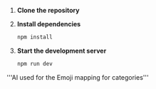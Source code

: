 1. **Clone the repository**

2. **Install dependencies**
   ```bash
   npm install
   ```

3. **Start the development server**
   ```bash
   npm run dev
   ```


'''AI used for the Emoji mapping for categories'''
